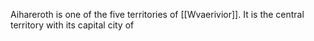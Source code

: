Aihareroth is one of the five territories of [[Wvaerivior]]. It is the central territory with its capital city of 